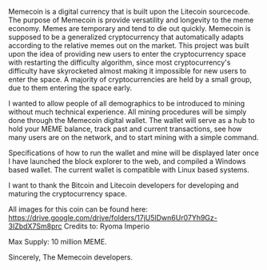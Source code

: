 Memecoin is a digital currency that is built upon the Litecoin sourcecode. The purpose of Memecoin is provide versatility and longevity to the meme economy. Memes are temporary and tend to die out quickly. Memecoin is supposed to be a generalized cryptocurrency that automatically adapts according to the relative memes out on the market. This project was built upon the idea of providing new users to enter the cryptocurrency space with restarting the difficulty algorithm, since most cryptocurrency's difficulty have skyrocketed almost making it impossible for new users to enter the space. A majority of cryptocurrencies are held by a small group, due to them entering the space early.

I wanted to allow people of all demographics to be introduced to mining without much technical experience. All mining procedures will be simply done through the Memecoin digital wallet. The wallet will serve as a hub to hold your MEME balance, track past and current transactions, see how many users are on the network, and to start mining with a simple command.

Specifications of how to run the wallet and mine will be displayed later once I have launched the block explorer to the web, and compiled a Windows based wallet. The current wallet is compatible with Linux based systems.

I want to thank the Bitcoin and Litecoin developers for developing and maturing the cryptocurrency space.

All images for this coin can be found here: https://drive.google.com/drive/folders/17jU5lDwn6Ur07Yh9Gz-3IZbdX7Sm8prc Credits to: Ryoma Imperio

Max Supply: 10 million MEME.

Sincerely, The Memecoin developers.


